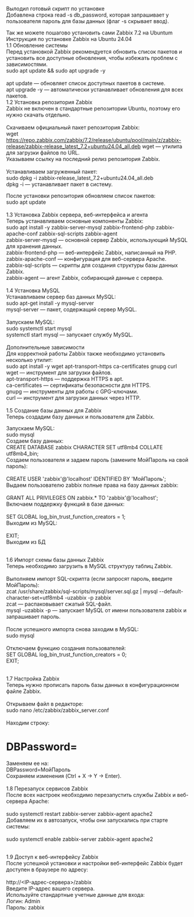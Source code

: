 Вылодил готовый скрипт по установке</br>
Добавлена строка read -s db_password, которая запрашивает у пользователя пароль для базы данных (флаг -s скрывает ввод).</br>

Так же можете пошагово установить сами Zabbix 7.2 на Ubuntum</br>
Инструкция по установке Zabbix на Ubuntu 24.04</br>
1.1 Обновление системы</br>
Перед установкой Zabbix рекомендуется обновить список пакетов и установить все доступные обновления, чтобы избежать проблем с зависимостями.</br>
sudo apt update && sudo apt upgrade -y</br>
</br>
apt update — обновляет список доступных пакетов в системе.</br>
apt upgrade -y — автоматически устанавливает обновления для всех пакетов.
</br>
1.2 Установка репозитория Zabbix</br>
Zabbix не включен в стандартные репозитории Ubuntu, поэтому его нужно скачать отдельно.</br>
</br>
Скачиваем официальный пакет репозитория Zabbix: </br>
wget https://repo.zabbix.com/zabbix/7.2/release/ubuntu/pool/main/z/zabbix-release/zabbix-release_latest_7.2+ubuntu24.04_all.deb
wget — утилита для загрузки файлов по URL.</br>
Указываем ссылку на последний релиз репозитория Zabbix.</br>
</br>
Устанавливаем загруженный пакет:</br>
sudo dpkg -i zabbix-release_latest_7.2+ubuntu24.04_all.deb</br>
dpkg -i — устанавливает пакет в систему.</br>

После установки репозитория обновляем список пакетов:</br>
sudo apt update</br>
</br>
1.3 Установка Zabbix сервера, веб-интерфейса и агента</br>
Теперь устанавливаем основные компоненты Zabbix:</br>
sudo apt install -y zabbix-server-mysql zabbix-frontend-php zabbix-apache-conf zabbix-sql-scripts zabbix-agent </br>
zabbix-server-mysql — основной сервер Zabbix, использующий MySQL для хранения данных.</br>
zabbix-frontend-php — веб-интерфейс Zabbix, написанный на PHP.</br>
zabbix-apache-conf — конфигурация для веб-сервера Apache.</br>
zabbix-sql-scripts — скрипты для создания структуры базы данных Zabbix.</br>
zabbix-agent — агент Zabbix, собирающий данные с сервера.</br>
</br>
1.4 Установка MySQL</br>
Устанавливаем сервер баз данных MySQL:</br>
sudo apt-get install -y mysql-server</br>
mysql-server — пакет, содержащий сервер MySQL.</br>
</br>
Запускаем MySQL:</br>
sudo systemctl start mysql</br>
systemctl start mysql — запускает службу MySQL.</br>
</br>
Дополнительные зависимости</br>
Для корректной работы Zabbix также необходимо установить несколько утилит:</br>
sudo apt install -y wget apt-transport-https ca-certificates gnupg curl</br>
wget — инструмент для загрузки файлов.</br>
apt-transport-https — поддержка HTTPS в apt.</br>
ca-certificates — сертификаты безопасности для HTTPS.</br>
gnupg — инструменты для работы с GPG-ключами.</br>
curl — инструмент для загрузки данных через HTTP.</br>
</br>
1.5 Создание базы данных для Zabbix</br>
Теперь создадим базу данных и пользователя для Zabbix.</br>

Запускаем MySQL:</br>
sudo mysql</br>
Создаем базу данных:</br>
CREATE DATABASE zabbix CHARACTER SET utf8mb4 COLLATE utf8mb4_bin;</br>
Создаем пользователя и задаем пароль (замените МойПароль на свой пароль):</br>
</br>
CREATE USER 'zabbix'@'localhost' IDENTIFIED BY 'МойПароль';</br>
Выдаем пользователю zabbix полные права на базу данных zabbix:</br>
</br>
GRANT ALL PRIVILEGES ON zabbix.* TO 'zabbix'@'localhost';</br>
Включаем поддержку функций в базе данных:</br>
</br>
SET GLOBAL log_bin_trust_function_creators = 1;</br>
Выходим из MySQL:</br>
</br>
EXIT;</br>
Выходим из БД</br>
</br>

1.6 Импорт схемы базы данных Zabbix</br>
Теперь необходимо загрузить в MySQL структуру таблиц Zabbix.</br>
</br>
Выполняем импорт SQL-скрипта (если запросят пароль, введите МойПароль):</br>
zcat /usr/share/zabbix/sql-scripts/mysql/server.sql.gz | mysql --default-character-set=utf8mb4 -uzabbix -p zabbix</br>
zcat — распаковывает сжатый SQL-файл.</br>
mysql -uzabbix -p — запускает MySQL от имени пользователя zabbix и запрашивает пароль.</br>
</br>
После успешного импорта снова заходим в MySQL:</br>
sudo mysql</br>
</br>
Отключаем функцию создания пользователей:</br>
SET GLOBAL log_bin_trust_function_creators = 0;</br>
EXIT;</br>
</br>

1.7 Настройка Zabbix</br>
Теперь нужно прописать пароль базы данных в конфигурационном файле Zabbix.</br>
</br>
Открываем файл в редакторе:</br>
sudo nano /etc/zabbix/zabbix_server.conf</br>
</br>
Находим строку:</br>
# DBPassword=</br>
Заменяем ее на:</br>
DBPassword=МойПароль</br>
Сохраняем изменения (Ctrl + X → Y → Enter).</br>
</br>
1.8 Перезапуск сервисов Zabbix</br>
После всех настроек необходимо перезапустить службы Zabbix и веб-сервера Apache:</br>
</br>
sudo systemctl restart zabbix-server zabbix-agent apache2</br>
Добавляем их в автозапуск, чтобы они запускались при старте системы:</br>
</br>
sudo systemctl enable zabbix-server zabbix-agent apache2</br>
</br>

1.9 Доступ к веб-интерфейсу Zabbix</br>
После успешной установки и настройки веб-интерфейс Zabbix будет доступен в браузере по адресу:</br>
</br>
http://<IP-адрес-сервера>/zabbix</br>
Введите IP-адрес вашего сервера.</br>
Используйте стандартные учетные данные для входа:</br>
Логин: Admin</br>
Пароль: zabbix</br>
